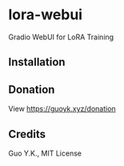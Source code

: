 # lora-webui

Gradio WebUI for LoRA Training


## Installation

## Donation

View https://guoyk.xyz/donation

## Credits

Guo Y.K., MIT License